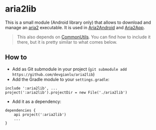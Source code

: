 # aria2lib

This is a small module (Android library only) that allows to download and manage an [aria2](https://github.com/aria2/aria2) executable. It is used in [Aria2Android](https://github.com/devgianlu/Aria2Android) and [Aria2App](https://github.com/devgianlu/Aria2App).

> This also depends on [CommonUtils](https://github.com/devgianlu/CommonUtils). You can find how to include it there, but it is pretty similar to what comes below.

## How to

- Add as Git submodule in your project (`git submodule add https://github.com/devgianlu/aria2lib`)
- Add the Gradle module to your `settings.gradle`:
```
include ':aria2lib', ...
project(':aria2lib').projectDir = new File('./aria2lib')
```
- Add it as a dependency:
```
dependencies {
    api project(':aria2lib')
    ...
}
```
